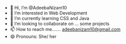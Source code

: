- 👋 Hi, I’m @AdeebaNizam10
- 👀 I’m interested in  Web Development 
- 🌱 I’m currently learning CSS  and  Java 
- 💞️ I’m looking to collaborate on ... some projects 
- 📫 How to reach me....... adeebanizam10@gmail.com
- 😄 Pronouns:  She/ her


<!---
AdeebaNizam10/AdeebaNizam10 is a ✨ special ✨ repository because its `README.md` (this file) appears on your GitHub profile.
You can click the Preview link to take a look at your changes.
--->

